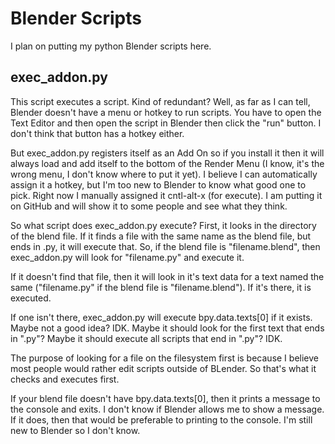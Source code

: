 # Blender Scripts

I plan on putting my python Blender scripts here.

## exec_addon.py

This script executes a script. Kind of redundant? Well, as far as I can tell, Blender doesn't have a menu or hotkey to run scripts. You have to open the Text Editor and then open the script in Blender then click the "run" button. I don't think that button has a hotkey either.

But exec_addon.py registers itself as an Add On so if you install it then it will always load and add itself to the bottom of the Render Menu (I know, it's the wrong menu, I don't know where to put it yet). I believe I can automatically assign it a hotkey, but I'm too new to Blender to know what good one to pick. Right now I manually assigned it cntl-alt-x (for execute). I am putting it on GitHub and will show it to some people and see what they think.

So what script does exec_addon.py execute? First, it looks in the directory of the blend file. If it finds a file with the same name as the blend file, but ends in .py, it will execute that. So, if the blend file is "filename.blend", then exec_addon.py will look for "filename.py" and execute it.

If it doesn't find that file, then it will look in it's text data for a text named the same ("filename.py" if the blend file is "filename.blend"). If it's there, it is executed.

If one isn't there, exec_addon.py will execute bpy.data.texts[0] if it exists. Maybe not a good idea? IDK. Maybe it should look for the first text that ends in ".py"? Maybe it should execute all scripts that end in ".py"? IDK.

The purpose of looking for a file on the filesystem first is because I believe most people would rather edit scripts outside of BLender. So that's what it checks and executes first.

If your blend file doesn't have bpy.data.texts[0], then it prints a message to the console and exits. I don't know if Blender allows me to show a message. If it does, then that would be preferable to printing to the console. I'm still new to Blender so I don't know.
